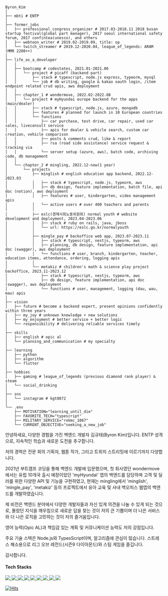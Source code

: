 ```
Byron_Kim
│
├── mbti # ENTP
│
├── former_jobs
│   ├── professional_congress_organizer # 2017.03-2018.11 2018 busan startup festival(global part manager), 2017 seoul international safety forum, 2017 confintea(unesco), and others
│   ├── webtoon_writer # 2019.02-2019.09, title: op
│   └── twitch_streamer # 2019.12-2020.04, league_of_legends: ARAM (MMR 2200++)
│
├── life_as_a_developer
│   │
│   ├── bootcamp # codestates, 2021.01-2021.06
│   │   └── project # picaff (backend part)
│   │       ├── stack # typescript, node.js express, typeorm, mysql
│   │       └── job # db writing, google & kakao oauth login, /item endpoint related crud apis, aws deployment
│   │
│   ├── chapter_1 # wondermove, 2022.02-2022.08
│   │   └── project # myHyundai europe backend for the apps (main/dealer)
│   │       ├── stack # typescript, node.js, azure, mongodb
│   │       ├── features # planned for launch in 10 European countries
│   │       └── functions
│   │           ├── car purchase, test drive, car repair, used car sales, liveconsult service
│   │           ├── apis for dealer & vehicle search, custom car creation, vehicle comparison
│   │           ├── posts & comments crud, like & report
│   │           ├── rsa (road side assistance) service request & tracking via 
│   │           └── server setup (azure, aws), batch code, archiving code, db management
│   │
│   └── chapter_2 # mingling, 2022.12-now(1 year)
│       └── projects
│           ├── minglish # english education app backend, 2022.12-2023.03
│           │   ├── stack # typescript, node.js, typeorm, aws
│           │   ├── db design, feature implementation, batch file, api doc (notion), aws deployment
│           │   ├── features # user, kindergarten, video management apis
│           │   └── active users # over 400 teachers and parents
│           │   
│           ├── eslc(경제사회노동위원회) normal youth # website development and deployment, 2023.04-2023.06
│           │   ├── stack # ruby on rails, java, jboss
│           │   └── url: https://eslc.go.kr/normalyouth
│           │   
│           ├── mingle_pay # backoffice web app, 2023.07-2023.11
│           │   ├── stack # typescript, nestjs, typeorm, aws
│           │   ├── planning, db design, feature implementation, api doc (swagger), aws deployment
│           │   └── functions # user, branch, kindergarten, teacher, education items, attendance, ordering, logging apis
│           │   
│           └── metakiz # children's math & science play project backoffice, 2023.11-2023.12
│               ├── stack # typescript, nestjs, typeorm, aws
│               ├── db design, feature implementation, api doc (swagger), aws deployment
│               └── functions # user, management, logging (dau, wau, mau) apis
│
├── vision
│   ├── future # become a backend expert, present opinions confidently within three years
│   ├── my_joy # unknown knowledge + new solutions
│   ├── my_enjoyment # better service + better logic
│   └── responsibility # delivering reliable services timely
│
├── skills
│   ├── english # opic al
│   └── planning_and_communication # my specialty
│
├── learning
│   ├── python
│   ├── algorithm
│   └── flutter
│   
├── hobbies
│   ├── gaming # league_of_legends (previous diamond rank player) & steam
│   └── social_drinking
│   
├── sns
│   └── instagram # kgt0872
│   
└── .env
    ├── MOTIVATION="learning_until_die"
    ├── FAVORITE_TECH="typescript"
    ├── MILITARY_SERVICE="rokmc_1067"
    └── CURRENT_OBJECTIVE="seeking_a_new_job"
```

안녕하세요, 다양한 경험을 가진 백엔드 개발자 김규태(Byron Kim)입니다. 
ENTP 성격으로, 지속적인 학습과 새로운 도전을 추구합니다.

저의 경력은 전문 회의 기획자, 웹툰 작가, 그리고 트위치 스트리밍에 이르기까지 다양합니다. 

2021년 부트캠프 코딩을 통해 백엔드 개발에 입문했으며,
첫 회사였던 wondermove에서는 유럽 10개국 출시 예정이었던 'myHyundai' 앱의 백엔드를 담당하며 고객 및 딜러를 위한 다양한 API 및 기능을 구현하였고, 
현재는 mingling에서 'minglish', 'mingle_pay', 'metakiz' 등의 프로젝트에서 유아 교육 및 사내 백오피스 웹앱의 백엔드를 개발하였습니다. 

제 비전은 백엔드 분야에서 다양한 개발자들과 자신 있게 의견을 나눌 수 있게 되는 것으로,
몰랐던 지식을 깨우침으로 새로운 답을 찾는 것이 저의 큰 기쁨이며
더 나은 서비스와 더 나은 로직을 고민하는 것이 저의 즐거움입니다.

영어 능력(Opic AL)과 책임감 있는 계획 및 커뮤니케이션 능력도 저의 강점입니다.

주요 기술 스택은 Node.js와 TypesScript이며, 알고리즘에 관심이 많습니다.
스트레스 해소용으로 리그 오브 레전드(시즌9 다이아몬드)와 스팀 게임을 즐깁니다. 

감사합니다.
#### Tech Stacks
  <a href="https://nodejs.org/" target="_blank">
    <img src="https://img.shields.io/badge/Node.js-000000?style=for-the-badge&logo=node.js&logoColor=#339933"/>
  </a>
  <a href="https://www.typescriptlang.org/" target="_blank">
    <img src="https://img.shields.io/badge/TypeScript-000000?style=for-the-badge&logo=typescript&logoColor=#3178C6"/>
  </a>
    <a href="https://ecma-international.org/" target="_blank">
    <img src="https://img.shields.io/badge/javascript-000000?style=for-the-badge&logo=javascript&logoColor=#F7DF1E"/>
  </a>
  
  <a href="https://www.mysql.com/" target="_blank">
    <img src="https://img.shields.io/badge/mysql-000000?style=for-the-badge&logo=mysql&logoColor=#4479A1"/>
  </a>
  <a href="https://www.mongodb.com/" target="_blank">
    <img src="https://img.shields.io/badge/mongodb-000000?style=for-the-badge&logo=mongodb&logoColor=#47A248"/>
  </a>
  <a href="https://sequelize.org/" target="_blank">
    <img src="https://img.shields.io/badge/Sequelize-000000?style=for-the-badge&logo=Sequelize&logoColor=#52B0E7"/>
  </a>
  <a href="https://aws.amazon.com/" target="_blank">
    <img src="https://img.shields.io/badge/aws-000000?style=for-the-badge&logo=Amazon AWS&logoColor=#232F3E"/>
  </a>

 <a href="https://azure.microsoft.com/" target="_blank">
    <img src="https://img.shields.io/badge/Azure-000000?style=for-the-badge&logo=Microsoft Azure&logoColor=#0078D4"/>
  </a>
 <a href="https://rubyonrails.org/" target="_blank">
    <img src="https://img.shields.io/badge/Ruby on Rails-000000?style=for-the-badge&logo=Ruby on Rails&logoColor=#D30001"/>
  </a>

[![Hits](https://hits.sh/github.com/byronkim/hits.svg)](https://hits.sh/github.com/byronkim/hits/)




